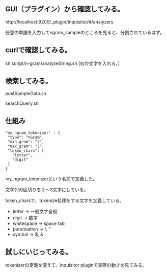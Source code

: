 
## GUI（プラグイン）から確認してみる。

http://localhost:9200/_plugin/inquisitor/#/analyzers

任意の単語を入力してngram_sampleのところを見ると、分割されているはず。

## curlで確認してみる。

sh script/n-gram/analyzeString.sh [何か文字を入れる。]

## 検索してみる。

postSampleData.sh

searchQuery.sh

## 仕組み

```
"my_ngram_tokenizer" : {
 "type": "nGram",
 "min_gram": "2",
 "max_gram": "3",
 "token_chars": [
   "letter",
   "digit"
 ]
}
```

my_ngram_tokenizerという名前で定義した。

文字列の区切りを２〜3文字にしている。

token_charsで、tokenize処理をする文字を定義している。

* letter -> 一般文字全般
* digit -> 数字
* whitespace -> space tab
* punctuation -> !, "
* symbol -> $, &

## 試しにいじってみる。

tokenizerの定義を変えて、inquisitor pluginで実際の動きを見てみる。
